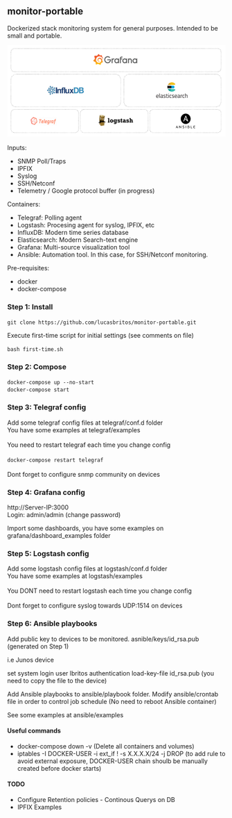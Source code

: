 ## monitor-portable

Dockerized stack monitoring system for general purposes. Intended to be small and portable.

<img src="images/stack.PNG" width="522" height="210">

Inputs:

- SNMP Poll/Traps
- IPFIX
- Syslog
- SSH/Netconf
- Telemetry / Google protocol buffer (in progress)

Containers:

- Telegraf: Polling agent
- Logstash: Procesing agent for syslog, IPFIX, etc
- InfluxDB: Modern time series database
- Elasticsearch: Modern Search-text engine
- Grafana: Multi-source visualization tool
- Ansible: Automation tool. In this case, for SSH/Netconf monitoring.

Pre-requisites:
- docker
- docker-compose

### Step 1: Install

```git clone https://github.com/lucasbritos/monitor-portable.git```

Execute first-time script for initial settings (see comments on file)

```bash first-time.sh``` 

### Step 2: Compose

```docker-compose up --no-start``` <br />
```docker-compose start``` <br />

### Step 3: Telegraf config

Add some telegraf config files at telegraf/conf.d folder <br />
You have some examples at telegraf/examples <br />
<br />
You need to restart telegraf each time you change config<br />
<br />
```docker-compose restart telegraf```<br />
<br />
Dont forget to configure snmp community on devices <br />

### Step 4: Grafana config

http://Server-IP:3000 <br />
Login: admin/admin (change password) <br />

Import some dashboards, you have some examples on grafana/dashboard_examples folder

### Step 5: Logstash config

Add some logstash config files at logstash/conf.d folder <br />
You have some examples at logstash/examples <br />
<br />
You DONT need to restart logstash each time you change config<br />
<br />
Dont forget to configure syslog towards UDP:1514 on devices<br />

### Step 6: Ansible playbooks

Add public key to devices to be monitored. asnible/keys/id_rsa.pub (generated on Step 1)

i.e Junos device

set system login user lbritos authentication load-key-file id_rsa.pub (you need to copy the file to the device)

Add Ansible playbooks to ansible/playbook folder.
Modify ansible/crontab file in order to control job schedule (No need to reboot Ansible container)

See some examples at ansible/examples

#### Useful commands

- docker-compose down -v (Delete all containers and volumes)
- iptables -I DOCKER-USER -i ext_if ! -s X.X.X.X/24 -j DROP (to add rule to avoid external exposure, DOCKER-USER chain shoulb be manually created before docker starts) 

#### TODO

- Configure Retention policies - Continous Querys on DB
- IPFIX Examples
